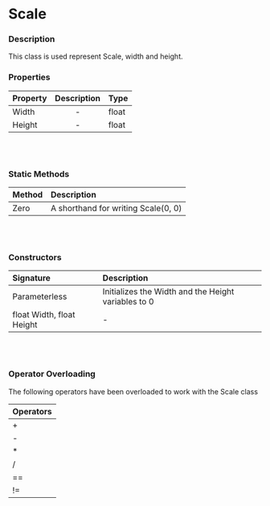 # Scale

### Description

This class is used represent Scale, width and height.

### Properties
| Property     | Description | Type |
| :---        |    :----:   | :---- |
| Width        |    - | float|
| Height     | - | float |

<br/><br/>

### Static Methods

| Method      | Description |
| :---        |    :----   |
| Zero        | A shorthand for writing Scale(0, 0)       |

<br/><br/>

### Constructors
| Signature      | Description |
| :---        |    :----   |
| Parameterless | Initializes the Width and the Height variables to 0 |
| float Width, float Height  | - |

<br/><br/>

### Operator Overloading

The following operators have been overloaded to work with the Scale class

| Operators |
| :---   |
| + |
| - |
| * |
| / |
| == |
| != |
